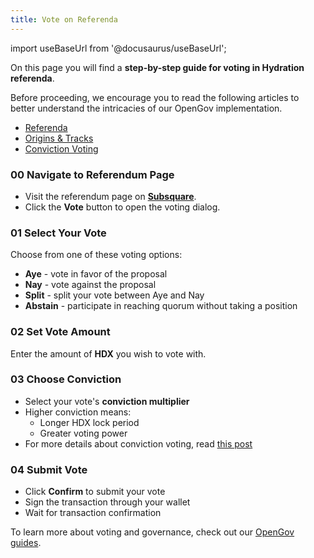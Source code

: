 ```yaml
---
title: Vote on Referenda
---
```


import useBaseUrl from '@docusaurus/useBaseUrl';

On this page you will find a **step-by-step guide for voting in Hydration referenda**.

Before proceeding, we encourage you to read the following articles to better understand the intricacies of our OpenGov implementation. 

* [Referenda](docs/07_governance/02_democracy_referenda.md)
* [Origins & Tracks](docs/07_governance/03_democracy_origins_tracks.md)
* [Conviction Voting](docs/07_governance/04_democracy_voting.md)


### 00 Navigate to Referendum Page

* Visit the referendum page on **[Subsquare](https://hydration.subsquare.io/referenda)**.
* Click the **Vote** button to open the voting dialog.

### 01 Select Your Vote

Choose from one of these voting options:

* **Aye** - vote in favor of the proposal
* **Nay** - vote against the proposal
* **Split** - split your vote between Aye and Nay
* **Abstain** - participate in reaching quorum without taking a position

### 02 Set Vote Amount

Enter the amount of **HDX** you wish to vote with.

### 03 Choose Conviction

* Select your vote's **conviction multiplier**
* Higher conviction means:
  * Longer HDX lock period
  * Greater voting power
* For more details about conviction voting, read [this post](docs/07_governance/04_democracy_voting.md)

### 04 Submit Vote

* Click **Confirm** to submit your vote
* Sign the transaction through your wallet
* Wait for transaction confirmation

To learn more about voting and governance, check out our [OpenGov guides](/governance).